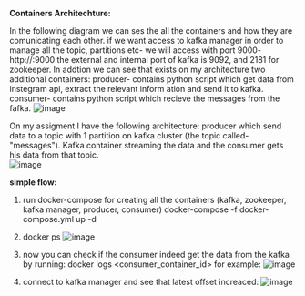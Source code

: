 **Containers Architechture:**

In the following diagram we can ses the all the containers and how they are comunicating each other.
if we want access to kafka manager in order to manage all the topic, partitions etc- we will access with port 9000- http://<ip>:9000
the external and internal port of kafka is 9092, and 2181 for zookeeper.
In addtion we can see that exists on my architecture two additional containers:
  producer- contains python script which get data from instegram api, extract the relevant inform
  ation and send it to kafka.
  consumer- contains python script which recieve the messages from the fafka.
![image](https://user-images.githubusercontent.com/93048074/142061074-427dc4f3-18ee-4eee-bd99-e807723c073c.png)

On my assigment I have the following architecture:
producer which send data to a topic with 1 partition on kafka cluster (the topic called-"messages").
Kafka container streaming the data and the consumer gets his data from that topic.  
![image](https://user-images.githubusercontent.com/93048074/142082967-0c396205-c80b-4638-a82d-c9b5927e17ff.png)

  
**simple flow:**
1. run docker-compose for creating all the containers (kafka, zookeeper, kafka manager, producer, consumer)
   docker-compose -f docker-compose.yml up -d
2. docker ps
![image](https://user-images.githubusercontent.com/93048074/142083494-6a412693-9351-4fa4-b281-6d0490fe475c.png)

3. now you can check if the consumer indeed get the data from the kafka by running:
   docker logs <consumer_container_id>
   for example:
  ![image](https://user-images.githubusercontent.com/93048074/142083975-0c8b79e6-d499-4b5b-aadc-2c8115a510d8.png)

4. connect to kafka manager and see that latest offset increaced:
  ![image](https://user-images.githubusercontent.com/93048074/142084200-963eaae2-899f-4193-8c67-495f84bd2192.png)
